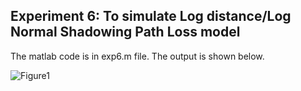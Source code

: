 ## Experiment 6: To simulate Log distance/Log Normal Shadowing Path Loss model

The matlab code is in exp6.m file. The output is shown below.

![Figure1](https://github.com/smitshah99/Wireless-and-Mobile-Communication/blob/main/Exp6%20-%20Log%20Normal%20Shadowing%20Path%20Loss%20model/Figure1.jpg)
